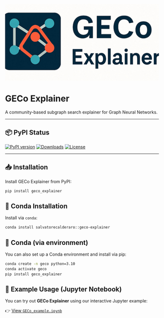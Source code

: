 ![GECo Logo](GECO_logo.jpg)

# GECo Explainer

A community-based subgraph search explainer for Graph Neural Networks.

---

## 📦 PyPI Status

[![PyPI version](https://img.shields.io/pypi/v/geco_explainer.svg)](https://pypi.org/project/geco_explainer/)
[![Downloads](https://pepy.tech/badge/geco_explainer)](https://pepy.tech/project/geco_explainer)
[![License](https://img.shields.io/pypi/l/geco_explainer.svg)](LICENSE.txt)

---

## 📥 Installation

Install GECo Explainer from PyPI:

```bash
pip install geco_explainer
```

## 🐍 Conda Installation

Install via `conda`:

```bash
conda install salvatorecalderaro::geco-explainer
```
## 🐍 Conda (via environment)

You can also set up a Conda environment and install via pip:

```bash
conda create -n geco python=3.10
conda activate geco
pip install geco_explainer
```

## 📘 Example Usage (Jupyter Notebook)

You can try out **GECo Explainer** using our interactive Jupyter example:

👉 [View `GECo_example.ipynb`](./example.ipynb)
